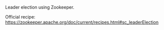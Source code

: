 Leader election using Zookeeper.

Official recipe: https://zookeeper.apache.org/doc/current/recipes.html#sc_leaderElection
